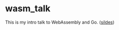 # wasm_talk

This is my intro talk to WebAssembly and Go. ([sildes](https://docs.google.com/presentation/d/1yiU8nkVt5c5Pu-7_ZQuLKP0ksOdWLgRNpbPIFpoh9is/edit#slide=id.g41e8b268ef_1_91))

